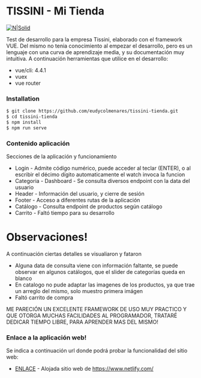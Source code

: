 # TISSINI - Mi Tienda

[![N|Solid](https://i.vimeocdn.com/portrait/34636551_100x100)](http:google.com)

Test de desarrollo para la empresa Tissini, elaborado con el framework VUE. Del mismo no tenia conocimiento al empezar el desarrollo, pero es un lenguaje con una curva de aprendizaje media, y su documentación muy intuitiva.
A continuación herramientas que utilice en el desarrollo:

  - vue/cli: 4.4.1
  - vuex
  - vue router

### Installation

```sh
$ git clone https://github.com/eudycolmenares/tissini-tienda.git
$ cd tissini-tienda
$ npm install
$ npm run serve
```

### Contenido aplicación

Secciones de la aplicación y funcionamiento

* Login - Admite código numérico, puede acceder al teclar (ENTER), o al escribir el décimo dígito automaticamente el watch invoca la funcion
* Categoria - Dashboard - Se consulta diversos endpoint con la data del usuario
* Header - Información del usuario, y cierre de sesión
* Footer - Acceso a diferentes rutas de la aplicación
* Catálogo - Consulta endpoint de productos según catálogo
* Carrito - Faltó tiempo para su desarrollo

# Observaciones!

A continuación ciertas detalles se visualiaron y fataron

  - Alguna data de consulta viene con información faltante, se puede observar en algunos catálogos, que el slider de categorías queda en blanco
  - En catalogo no pude adaptar las imagenes de los productos, ya que trae un arreglo del mismo, solo muestro primera imágen
  - Faltó carrito de compra

ME PARECIÓN UN EXCELENTE FRAMEWORK DE USO MUY PRACTICO Y QUE OTORGA MUCHAS FACILIDADES AL PROGRAMADOR, TRATARÉ DEDICAR TIEMPO LIBRE, PARA APRENDER MAS DEL MISMO!

### Enlace a la aplicación web!

Se indica a continuación url donde podrá probar la funcionalidad del sitio web:

* [ENLACE](https://awesome-meninsky-7ef588.netlify.app/) - Alojada sitio web de https://www.netlify.com/
